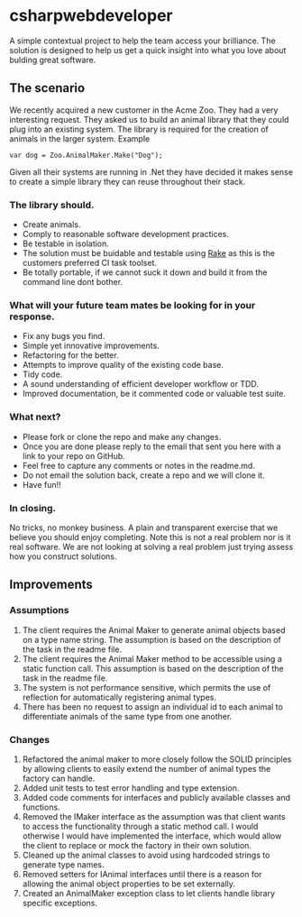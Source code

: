 # csharpwebdeveloper

A simple contextual project to help the team access your brilliance. The solution is designed to help us get a quick insight into what you love about bulding great software.

## The scenario

We recently acquired a new customer in the Acme Zoo. They had a very interesting request. They asked us to build an animal library that they could plug into an existing system.
The library is required for the creation of animals in the larger system.
Example
```
var dog = Zoo.AnimalMaker.Make("Dog");
```

Given all their systems are running in .Net they have decided it makes sense to create a simple library they can reuse throughout their stack.

### The library should.

* Create animals.
* Comply to reasonable software development practices.
* Be testable in isolation.
* The solution must be buidable and testable using [Rake](http://rake.rubyforge.org/) as this is the customers preferred CI task toolset.
* Be totally portable, if we cannot suck it down and build it from the command line dont bother.

### What will your future team mates be looking for in your response.
* Fix any bugs you find.
* Simple yet innovative improvements.
* Refactoring for the better.
* Attempts to improve quality of the existing code base.
* Tidy code.
* A sound understanding of efficient developer workflow or TDD.
* Improved documentation, be it commented code or valuable test suite.

### What next?
* Please fork or clone the repo and make any changes.
* Once you are done please reply to the email that sent you here with a link to your repo on GitHub.
* Feel free to capture any comments or notes in the readme.md.
* Do not email the solution back, create a repo and we will clone it.
* Have fun!!

### In closing.

No tricks, no monkey business. A plain and transparent exercise that we believe you should enjoy completing. Note this is not a real problem
nor is it real software. We are not looking at solving a real problem just trying assess how you construct solutions.


## Improvements

### Assumptions
1.  The client requires the Animal Maker to generate animal objects based on a type name string. The assumption is based on the description of the task in the readme file.
2.	The client requires the Animal Maker method to be accessible using a static function call. This assumption is based on the description of the task in the readme file.
3.	The system is not performance sensitive, which permits the use of reflection for automatically registering animal types.
4.	There has been no request to assign an individual id to each animal to differentiate animals of the same type from one another.

### Changes
1.  Refactored the animal maker to more closely follow the SOLID principles by allowing clients to easily extend the number of animal types the factory can handle.
2.	Added unit tests to test error handling and type extension.
3.	Added code comments for interfaces and publicly available classes and functions.
4.	Removed the IMaker interface as the assumption was that client wants to access the functionality through a static method call. I would otherwise I would have implemented the interface, which would allow the client to replace or mock the factory in their own solution.
5.	Cleaned up the animal classes to avoid using hardcoded strings to generate type names.
6.	Removed setters for IAnimal interfaces until there is a reason for allowing the animal object properties to be set externally.
7.	Created an AnimalMaker exception class to let clients handle library specific exceptions.
